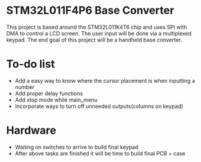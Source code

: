 # STM32L011F4P6 Base Converter

This project is based around the STM32L011K4T6 chip and uses SPI with DMA to control a LCD screen. The user input will be done via a multiplexed keypad. The end goal of this project will be a handheld base converter. 

# To-do list
* Add a easy way to know where the cursor placement is when inputting a number
* Add proper delay functions
* Add stop mode while main_menu
* Incorporate ways to turn off unneeded outputs(columns on keypad)

# Hardware
* Waiting on switches to arrive to build final keypad
* After above tasks are finished it will be time to build final PCB + case
